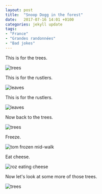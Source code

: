 ```yaml
---
layout: post
title:  "Snoop Dogg in the forest"
date:   2017-07-16 14:01 +0100
categories: jekyll update
tags:
- "France"
- "Grandes randonnées"
- "Bad jokes"
---
```


This is for the trees.

![trees](https://github.com/tombye/trexit/raw/gh-pages/assets/images/this-is-for-the-trees.jpg)

This is for the rustlers.

![leaves](https://github.com/tombye/trexit/raw/gh-pages/assets/images/leaves-for-rustlers.jpg)

This is for the rustlers.

![leaves](https://github.com/tombye/trexit/raw/gh-pages/assets/images/leaves-for-rustlers.jpg)

Now back to the trees.

![trees](https://github.com/tombye/trexit/raw/gh-pages/assets/images/this-is-for-the-trees.jpg)

Freeze.

![tom frozen mid-walk](https://github.com/tombye/trexit/raw/gh-pages/assets/images/now-freeze.jpg)

Eat cheese.

![roz eating cheese](https://github.com/tombye/trexit/raw/gh-pages/assets/images/eat-some-cheese.jpg)

Now let's look at some more of those trees.

![trees](https://github.com/tombye/trexit/raw/gh-pages/assets/images/this-is-for-the-trees.jpg)

